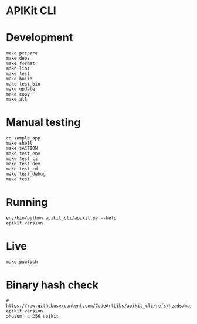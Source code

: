 APIKit CLI
=================================================

# Development

```shell
make prepare
make deps
make format
make lint
make test
make build
make test_bin
make update
make copy
make all
```


# Manual testing

```shell
cd sample_app
make shell
make $ACTION
make test_env
make test_ci
make test_dev
make test_cd
make test_debug
make test
```


# Running

```shell
env/bin/python apikit_cli/apikit.py --help
apikit version
```


# Live

```shell
make publish
```


# Binary hash check

```shell
# https://raw.githubusercontent.com/CodeArtLibs/apikit_cli/refs/heads/main/releases/
apikit version
shasum -a 256 apikit
```

